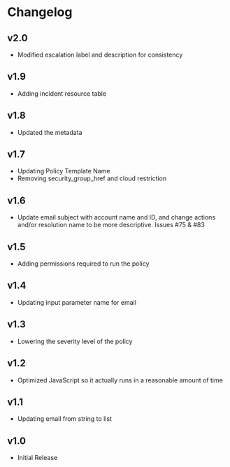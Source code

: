 # Changelog

## v2.0

- Modified escalation label and description for consistency

## v1.9

- Adding incident resource table

## v1.8

- Updated the metadata

## v1.7

- Updating Policy Template Name
- Removing security_group_href and cloud restriction

## v1.6

- Update email subject with account name and ID, and change actions and/or resolution name to be more descriptive. Issues #75 & #83

## v1.5

- Adding permissions required to run the policy

## v1.4

- Updating input parameter name for email

## v1.3

- Lowering the severity level of the policy

## v1.2

- Optimized JavaScript so it actually runs in a reasonable amount of time

## v1.1

- Updating email from string to list

## v1.0

- Initial Release
